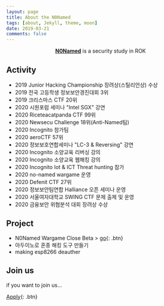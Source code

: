 ```yaml
---
layout: page
title: About the N0Named
tags: [about, Jekyll, theme, moon]
date: 2019-03-21
comments: false
---
```

    
<center><a href="https://n0-named.github.io//"><b>N0Named</b></a> is a security study in ROK</center>

## Activity
* 2019 Junior Hacking Championship 장려상(스틸리언상) 수상
* 2019 전국 고등학생 정보보안경진대회 3위
* 2019 크리스마스 CTF 20위
* 2020 시원포럼 세미나 "Intel SGX" 강연
* 2020 Riceteacatpanda CTF 99위
* 2020 Newsecu Challenge 18위(Anti-Named팀)
* 2020 Incognito 참가팀
* 2020 aeroCTF 57위
* 2020 정보보호연합세미나 "LC-3 & Reversing" 강연
* 2020 Incognito 소양교육 리버싱 강의
* 2020 Incognito 소양교육 웹해킹 강의 
* 2020 Incognito Iot & ICT Threat hunting 참가
* 2020 no-named wargame 운영
* 2020 Defenit CTF 27위
* 2020 정보보안팀연합 Halliance 오픈 세미나 운영
* 2020 서울여자대학교 SWING CTF 문제 출제 및 운영
* 2020 금융보안 위협분석 대회 장려상 수상



## Project
* N0Named Wargame Close Beta > [go](http://no-named.kr){: .btn}
* 아두이노로 혼종 해킹 도구 만들기
* making esp8266 deauther


## Join us

if you want to join us...
      
[Apply](https://forms.gle/2jVsCKxA8NitQTE97){: .btn}
